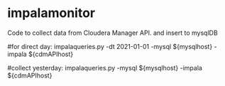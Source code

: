 # impalamonitor
Code to collect data from  Cloudera Manager API. and insert to mysqlDB

#for direct day:
impalaqueries.py -dt 2021-01-01 -mysql ${mysqlhost} -impala ${cdmAPIhost}

#collect yesterday:
impalaqueries.py -mysql ${mysqlhost} -impala ${cdmAPIhost}
